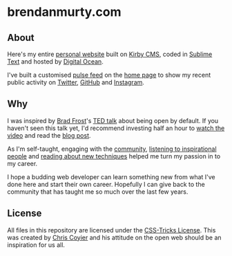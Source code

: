 brendanmurty.com
=======

## About ##

Here's my entire [personal website](http://brendanmurty.com) built on [Kirby CMS](https://github.com/bastianallgeier/kirbycms), coded in [Sublime Text](http://www.sublimetext.com) and hosted by [Digital Ocean](http://digitalocean.com).

I've built a customised [pulse feed](/site/snippets/libs_list.php#L3) on the [home page](/site/templates/home.php#L9) to show my recent public activity on [Twitter](https://twitter.com/brendanmurty), [GitHub](https://github.com/brendanmurty) and [Instagram](http://instagram.com/highhorser).

## Why ##

I was inspired by [Brad Frost](https://github.com/bradfrost)'s [TED talk](https://twitter.com/brad_frost/status/476515058738925568) about being open by default. If you haven't seen this talk yet, I'd recommend investing half an hour to [watch the video](https://www.youtube.com/watch?v=7rW9vTrN6OU) and read the [blog post](http://bradfrostweb.com/blog/post/creative-exhaust/).

As I'm self-taught, engaging with the [community](https://twitter.com/brendanmurty/lists/web-design/members), [listening to inspirational people](http://boagworld.com/show) and [reading about new techniques](https://signalvnoise.com/programming) helped me turn my passion in to my career.

I hope a budding web developer can learn something new from what I've done here and start their own career. Hopefully I can give back to the community that has taught me so much over the last few years.

## License ##

All files in this repository are licensed under the [CSS-Tricks License](/license.md). This was created by [Chris Coyier](https://github.com/chriscoyier/) and his attitude on the open web should be an inspiration for us all.
